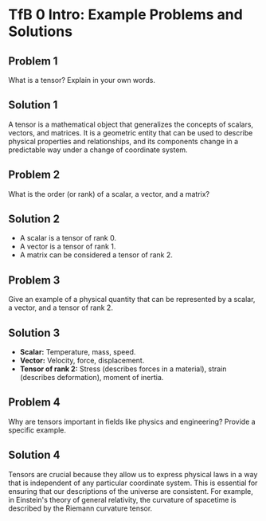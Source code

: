 # TfB 0 Intro: Example Problems and Solutions

## Problem 1
What is a tensor? Explain in your own words.

## Solution 1
A tensor is a mathematical object that generalizes the concepts of scalars, vectors, and matrices. It is a geometric entity that can be used to describe physical properties and relationships, and its components change in a predictable way under a change of coordinate system.

## Problem 2
What is the order (or rank) of a scalar, a vector, and a matrix?

## Solution 2
- A scalar is a tensor of rank 0.
- A vector is a tensor of rank 1.
- A matrix can be considered a tensor of rank 2.

## Problem 3
Give an example of a physical quantity that can be represented by a scalar, a vector, and a tensor of rank 2.

## Solution 3
- **Scalar:** Temperature, mass, speed.
- **Vector:** Velocity, force, displacement.
- **Tensor of rank 2:** Stress (describes forces in a material), strain (describes deformation), moment of inertia.

## Problem 4
Why are tensors important in fields like physics and engineering? Provide a specific example.

## Solution 4
Tensors are crucial because they allow us to express physical laws in a way that is independent of any particular coordinate system. This is essential for ensuring that our descriptions of the universe are consistent. For example, in Einstein's theory of general relativity, the curvature of spacetime is described by the Riemann curvature tensor.